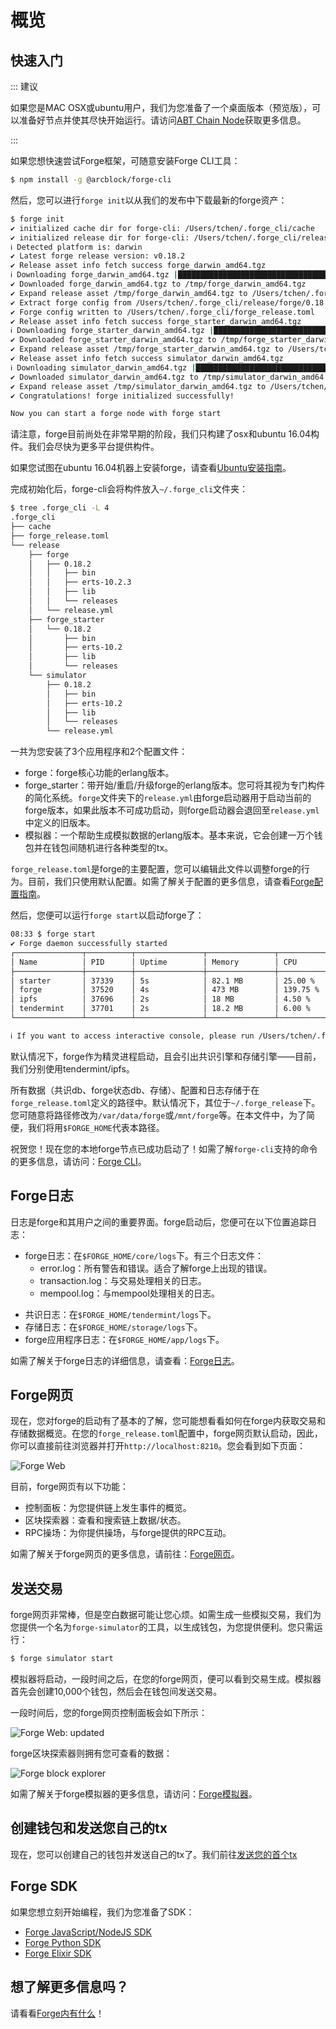 # 概览


## 快速入门

::: 建议

如果您是MAC OSX或ubuntu用户，我们为您准备了一个桌面版本（预览版），可以准备好节点并使其尽快开始运行。请访问[ABT Chain Node](../tools/abt_chain_node.md)获取更多信息。

:::

如果您想快速尝试Forge框架，可随意安装Forge CLI工具：

```bash
$ npm install -g @arcblock/forge-cli
```

然后，您可以进行`forge init`以从我们的发布中下载最新的forge资产：

```bash
$ forge init
✔ initialized cache dir for forge-cli: /Users/tchen/.forge_cli/cache
✔ initialized release dir for forge-cli: /Users/tchen/.forge_cli/release
ℹ Detected platform is: darwin
✔ Latest forge release version: v0.18.2
✔ Release asset info fetch success forge_darwin_amd64.tgz
ℹ Downloading forge_darwin_amd64.tgz |████████████████████████████████████████ 100% || 88.17/88.17 MB
✔ Downloaded forge_darwin_amd64.tgz to /tmp/forge_darwin_amd64.tgz
✔ Expand release asset /tmp/forge_darwin_amd64.tgz to /Users/tchen/.forge_cli/release/forge/0.18.2
✔ Extract forge config from /Users/tchen/.forge_cli/release/forge/0.18.2/lib/forge_sdk-0.17.0/priv/forge_release.toml
✔ Forge config written to /Users/tchen/.forge_cli/forge_release.toml
✔ Release asset info fetch success forge_starter_darwin_amd64.tgz
ℹ Downloading forge_starter_darwin_amd64.tgz |████████████████████████████████████████ 100% || 12.19/12.19 MB
✔ Downloaded forge_starter_darwin_amd64.tgz to /tmp/forge_starter_darwin_amd64.tgz
✔ Expand release asset /tmp/forge_starter_darwin_amd64.tgz to /Users/tchen/.forge_cli/release/forge_starter/0.18.2
✔ Release asset info fetch success simulator_darwin_amd64.tgz
ℹ Downloading simulator_darwin_amd64.tgz |████████████████████████████████████████ 100% || 18.81/18.81 MB
✔ Downloaded simulator_darwin_amd64.tgz to /tmp/simulator_darwin_amd64.tgz
✔ Expand release asset /tmp/simulator_darwin_amd64.tgz to /Users/tchen/.forge_cli/release/simulator/0.18.2
✔ Congratulations! forge initialized successfully!

Now you can start a forge node with forge start
```

请注意，forge目前尚处在非常早期的阶段，我们只构建了osx和ubuntu 16.04构件。我们会尽快为更多平台提供构件。

如果您试图在ubuntu 16.04机器上安装forge，请查看[Ubuntu安装指南](../install/ubuntu.md)。

完成初始化后，forge-cli会将构件放入`~/.forge_cli`文件夹：

```bash
$ tree .forge_cli -L 4
.forge_cli
├── cache
├── forge_release.toml
└── release
    ├── forge
    │   ├── 0.18.2
    │   │   ├── bin
    │   │   ├── erts-10.2.3
    │   │   ├── lib
    │   │   └── releases
    │   └── release.yml
    ├── forge_starter
    │   └── 0.18.2
    │       ├── bin
    │       ├── erts-10.2
    │       ├── lib
    │       └── releases
    └── simulator
        ├── 0.18.2
        │   ├── bin
        │   ├── erts-10.2
        │   ├── lib
        │   └── releases
        └── release.yml
```

一共为您安装了3个应用程序和2个配置文件：

* forge：forge核心功能的erlang版本。
* forge_starter：带开始/重启/升级forge的erlang版本。您可将其视为专门构件的简化系统。`forge`文件夹下的`release.yml`由forge启动器用于启动当前的forge版本，如果此版本不可成功启动，则forge启动器会退回至`release.yml`中定义的旧版本。
* 模拟器：一个帮助生成模拟数据的erlang版本。基本来说，它会创建一万个钱包并在钱包间随机进行各种类型的tx。

`forge_release.toml`是forge的主要配置，您可以编辑此文件以调整forge的行为。目前，我们只使用默认配置。如需了解关于配置的更多信息，请查看[Forge配置指南](../core/configuration.md)。

然后，您便可以运行`forge start`以启动forge了：

```bash
08:33 $ forge start
✔ Forge daemon successfully started
┌───────────────┬──────────┬───────────────┬───────────────┬────────────────────┐
│ Name          │ PID      │ Uptime        │ Memory        │ CPU                │
├───────────────┼──────────┼───────────────┼───────────────┼────────────────────┤
│ starter       │ 37339    │ 5s            │ 82.1 MB       │ 25.00 %            │
│ forge         │ 37520    │ 4s            │ 473 MB        │ 139.75 %           │
│ ipfs          │ 37696    │ 2s            │ 18 MB         │ 4.50 %             │
│ tendermint    │ 37701    │ 2s            │ 18.2 MB       │ 6.00 %             │
└───────────────┴──────────┴───────────────┴───────────────┴────────────────────┘

ℹ If you want to access interactive console, please run /Users/tchen/.forge_cli/release/forge/0.18.2/bin/forge remote_console
```

默认情况下，forge作为精灵进程启动，且会引出共识引擎和存储引擎——目前，我们分别使用tendermint/ipfs。

所有数据（共识db、forge状态db、存储）、配置和日志存储于在`forge_release.toml`定义的路径中。默认情况下，其位于`~/.forge_release`下。您可随意将路径修改为`/var/data/forge`或`/mnt/forge`等。在本文件中，为了简便，我们将用`$FORGE_HOME`代表本路径。

祝贺您！现在您的本地forge节点已成功启动了！如需了解`forge-cli`支持的命令的更多信息，请访问：[Forge CLI](../tools/forge_cli.md)。

## Forge日志

日志是forge和其用户之间的重要界面。forge启动后，您便可在以下位置追踪日志：

* forge日志：在`$FORGE_HOME/core/logs`下。有三个日志文件：
  - error.log：所有警告和错误。适合了解forge上出现的错误。
  - transaction.log：与交易处理相关的日志。
  - mempool.log：与mempool处理相关的日志。
- 共识日志：在`$FORGE_HOME/tendermint/logs`下。
- 存储日志：在`$FORGE_HOME/storage/logs`下。
- forge应用程序日志：在`$FORGE_HOME/app/logs`下。

如需了解关于forge日志的详细信息，请查看：[Forge日志](../core/log.md)。

## Forge网页

现在，您对forge的启动有了基本的了解，您可能想看看如何在forge内获取交易和存储数据概览。在您的`forge_release.toml`配置中，forge网页默认启动，因此，你可以直接前往浏览器并打开`http://localhost:8210`。您会看到如下页面：

![Forge Web](../assets/images/forge_web.jpg)

目前，forge网页有以下功能：

* 控制面板：为您提供链上发生事件的概览。
* 区块探索器：查看和搜索链上数据/状态。
* RPC操场：为你提供操场，与forge提供的RPC互动。

如需了解关于forge网页的更多信息，请前往：[Forge网页](../tools/forge_web.md)。

## 发送交易

forge网页非常棒，但是空白数据可能让您心烦。如需生成一些模拟交易，我们为您提供一个名为`forge-simulator`的工具，以生成钱包，为您提供便利。您只需运行：

```bash
$ forge simulator start
```

模拟器将启动，一段时间之后，在您的forge网页，便可以看到交易生成。模拟器首先会创建10,000个钱包，然后会在钱包间发送交易。

一段时间后，您的forge网页控制面板会如下所示：

![Forge Web: updated](../assets/images/forge_web1.jpg)

forge区块探索器则拥有您可查看的数据：

![Forge block explorer](../assets/images/forge_explorer.jpg)

如需了解关于forge模拟器的更多信息，请访问：[Forge模拟器](../tools/forge_simulator.md)。

## 创建钱包和发送您自己的tx

现在，您可以创建自己的钱包并发送自己的tx了。我们前往[发送您的首个tx](./transaction.md)


## Forge SDK

如果您想立刻开始编程，我们为您准备了SDK：

- [Forge JavaScript/NodeJS SDK](../sdk/javascript.md)
- [Forge Python SDK](../sdk/python.md)
- [Forge Elixir SDK](../sdk/elixir.md)

## 想了解更多信息吗？

请看看[Forge内有什么](./inside-forge.md)！
<!--stackedit_data:
eyJoaXN0b3J5IjpbMTI5NzA1NzkxOSwzNDkwMjQ5NjMsMjA3MT
A3ODI0MiwtMTg5NjM5MDA0NywtMTA1ODExMjk2NiwtMTE5NjM0
MTkyNCwxMTMzMTQyOTk3LC03MTk4MDg3NjgsMTg3MDEwNTgxNi
wyMDE4OTYxMzEwLDgyMzYzMDEyXX0=
-->